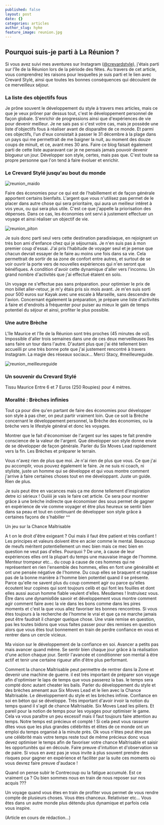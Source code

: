 ```yaml
---
published: false
layout: post
date: {}
categories: articles
author_slug: hyke
feature_image: reunion.jpg
---
```

## Pourquoi suis-je parti à La Réunion ?

Si vous avez suivi mes aventures sur Instagram ([@crevardstyle](https://www.instagram.com/crevardstyle/)), j'étais parti sur l'île de la Réunion lors de la période des fêtes. Au travers de cet article, vous comprendrez les raisons pour lesquelles je suis parti et le lien avec Crevard Stylé, ainsi que toutes les bonnes conséquences qui découlent de ce merveilleux séjour.

### La liste des objectifs fous

Je prône souvent le développement du style à travers mes articles, mais ce que je veux prôner par dessus tout, c'est le développement personnel de façon globale. S'enrichir de progressions ainsi que d'expériences de vie pour devenir meilleur.
Je ne sais pas si c'est votre cas, mais je possède une liste d'objectifs fous à réaliser avant de disparaître de ce monde. Et parmi ces objectifs, l'un d'eux consistait à passer le 31 décembre à la plage dans un pays qui me permettrait de me baigner la nuit, au moment des douze coups de minuit, et ce, avant mes 30 ans. Faire ce blog faisait également parti de cette liste auparavant car je ne pensais jamais pouvoir devenir blogueur un jour. Développer son style, certes, mais pas que. C'est toute sa propre personne que l'on tend à faire évoluer et enrichir.

### Le Crevard Stylé jusqu'au bout du monde

![reunion_maido]({{site.url}}/{{site.baseurl}}img/reunion_maido.jpg)

Faire des économies pour ce qui est de l'habillement et de façon générale apportent certains bienfaits. L'argent que vous n'utilisez pas permet de le placer dans autre chose qui sera prioritaire, qui aura un meilleur intêret à vos yeux, ou qui sera plus utile. C'est ce que j'appelle la priorisation des dépenses. Dans ce cas, les économies ont servi à justement effectuer un voyage et ainsi réaliser un objectif de vie. 

![reunion_piton]({{site.url}}/{{site.baseurl}}img/reunion_piton.jpg)

Je suis donc parti seul vers cette destination paradisiaque, en rejoignant un très bon ami d'enfance chez qui je séjournais. Je n'en suis pas à mon premier coup d'essai. J'ai pris l'habitude de voyager seul et je pense que chacun devrait essayer de le faire au moins une fois dans sa vie. Cela permettrait de sortir de sa zone de confort entre autres, et surtout de se voir ouvrir la porte vers de nouvelles expériences qui n'en seront que bénéfiques. A condition d'avoir cette dynamique d'aller vers l'inconnu. Un grand nombre d'activités que j'ai effectué étaient en solo. 

Un voyage ne s'effectue pas sans préparation. pour optimiser le prix de mon billet aller-retour, je m'y étais pris six mois avant. Je m'en suis sorti pour 500 euros sur Kayak avec une escale à Marseille, sans descendre de l'avion. Concernant également la préparation, je prépare une liste d'activités à faire et d'endroits à fréquenter pour puiser au mieux le gain de temps potentiel du séjour et ainsi, profiter le plus possible.

### Une autre Brèche

L'île Maurice et l'île de la Réunion sont très proches (45 minutes de vol). Impossible d'aller trois semaines dans une de ces deux merveilleuses îles sans faire un tour dans l'autre. D'autant plus que j'ai été tellement bien accueilli pr une très bonne pote que j'ai justement rencontré à travers Instagram. La magie des réseaux sociaux... Merci Stacy, #meilleureguide.

![reunion_meilleureguide]({{site.url}}/{{site.baseurl}}img/reunion_meilleureguide.jpg)

### Un souvenir du Crevard Stylé

Tissu Maurice
Entre 6 et 7 Euros (250 Roupies) pour 4 mètres.

### Moralité : Brèches infinies

Tout ça pour dire qu'en partant de faire des économies pour développer son style à pas cher, on peut partir vraiment loin. Que ce soit la Brèche concernant le développement personnel, la Brèche des économies, ou la brèche vers le lifestyle général et donc les voyages.

Montrer que le fait d'économiser de l'argent sur les sapes te fait prendre conscience de la valeur de l'argent. Que développer son style donne envie de se développer de façon générale. Parler du Six Moves Lead rapidement vers la fin. Les Brèches et préparer le terrain.



Vous n'avez rien de plus que moi. Je n'ai rien de plus que vous. Ce que j'ai pu accomplir, vous pouvez également le faire. Je ne suis ni coach, ni styliste, juste un homme qui se développe et qui vous montre comment j'arrive à faire certaines choses tout en me développant. Juste un guide. Rien de plus.

Je suis peut être en vacances mais ça me donne tellement d'inspiration detre ici sérieux ! Ouiiiii je vais le faire cet article. Ce sera pour montrer grâce à une brèche indirecte que économiser des sous permet de gagner en expérience de vie comme voyager et être plus heureux se sentir bien dans sa peau et tout en continuant de développer son style grâce à certaines façons de s'habiller ^^

Un jeu sur la Chance Maîtrisable 

A t on le droit d'être exigeant ? Oui mais il faut être patient et très confiant ! Les principes et valeurs doivent être en acier comme le mental.
Beaucoup de meufs méritent potentiellement un mec bien mais ce mec bien en question ne veut pas d'elles. Pourquoi ?
De une, à cause de leur expériences elles ont la plupart du temps une mauvaise image de l'homme. Menteur trompeur etc... du coup à cause de ces hommes qui ne représentent en rien l'ensemble des hommes, elles en font une généralité et ont une pensée négative de l'homme. Du coup elles se braquent et nagisse pas de la bonne manière  à l'homme bien potentiel quand il se présente. Parce qu'elle ne savent plus du coup comment agir ou parce qu'elles écoutent leur copines qui sont toujours celib et qui font les fouilles et dont elles aussi aucun homme fiable veulent d'elles. Mesdames ! Instruisez vous. Être dans une dynamis6de savoir et développement vous montre comment agir comment faire avec la vie dans les bons comme dans les pires moments et c'est la que vous allez favoriser les bonnes rencontres. Si vous êtes toujours à la recherche de l'homme le vrai et que ça ne marche jamais peut être faudrait il changer quelque chose. Une vraie remise en question, pas les toutes bidons que vous faites passer pour des remises en question alors que vous êtes tout bonnement en train de perdre confiance en vous et rentrer dans un cercle vicieux.

Ma vision sur le développement de la confiance en soi. Avancer a petits pas mais avancer quand même. Se sentir bien chaque jour grâce à la réalisation d'une action chaque jour. Sentir l'avancée et conditionner son mental à être actif et tenir une certaine rigueur afin d'être plus performant.

Comment la chance Maîtrisable peut permettre de rentrer dans la Zone et devenir une machine de guerre.
il est très important de préparer son voyage afin d'optimiser le laps de temps que vous passerez la bas. le temps sera compté donc autant cheater les bails. Parler du développement du style et des brèches amenant aux Six Moves Lead et le lien avec la Chance Maîtrisable.
Le développement du style et les brèches infinie. Confiance en soi en béton qui se développe. Très important d'avoir irvoir la notion du temps quand il s'agit de chance Maîtrisable. Six Moves Lead les piliers. Et pareil pour la notion de temps pour les voyages pour optimiser le game.
Cela va vous paraître un peu excessif mais il faut toujours faire attention au temps. Notre temps est précieux et compté ! Si cela peut vous rassurer dîtes vous que les plus grandes célébrités et élites de ce monde ont un emploi du temps organisé à la minute près. Ok vous n'êtes peut être pas une célébrité mais votre temps reste tout de même précieux donc vous devez optimiser le temps afin de favoriser votre chance Maîtrisable et saisir les opportunités qui en découle. Faire preuve d'intuition et d'observation va de paire. Si vous en avez pas je vous invite à plus souvent prendre des risques pour gagner en expérience et faciliter par la suite ces moments où vous devrez faire preuve d'audace !

Quand on pense subir le Contrecoup ou la fatigue accumulé. Est ce vraiment ça ? Ou bien sommes nous en train de nous reposer sur nos acquis ???

Un voyage quand vous êtes en train de profiter vous permet de vous rendre compte de plusieurs choses.
Vous êtes chanceux. Relativiser etc...
Vous êtes dans un autre monde plus détendu plus dynamique et parfois cela vous inspire.

(Article en cours de rédaction...)
